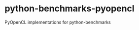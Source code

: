 python-benchmarks-pyopencl
==========================

PyOpenCL implementations for python-benchmarks
